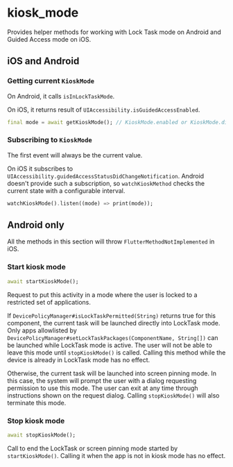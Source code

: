 # kiosk_mode

Provides helper methods for working with Lock Task mode on Android and Guided
Access mode on iOS.

## iOS and Android

### Getting current `KioskMode`

On Android, it calls `isInLockTaskMode`.

On iOS, it returns result of `UIAccessibility.isGuidedAccessEnabled`.

```dart
final mode = await getKioskMode(); // KioskMode.enabled or KioskMode.disabled
```

### Subscribing to `KioskMode`

The first event will always be the current value.

On iOS it subscribes to
`UIAccessibility.guidedAccessStatusDidChangeNotification`. Android doesn't
provide such a subscription, so `watchKioskMethod` checks the current state with
a configurable interval.

```dart
watchKioskMode().listen((mode) => print(mode));
```

## Android only

All the methods in this section will throw `FlutterMethodNotImplemented` in iOS.

### Start kiosk mode

```dart
await startKioskMode();
```

Request to put this activity in a mode where the user is locked to a restricted
set of applications.

If `DevicePolicyManager#isLockTaskPermitted(String)` returns true for this
component, the current task will be launched directly into LockTask mode. Only
apps allowlisted by `DevicePolicyManager#setLockTaskPackages(ComponentName,
String[])` can be launched while LockTask mode is active. The user will not be
able to leave this mode until `stopKioskMode()` is called. Calling this method
while the device is already in LockTask mode has no effect.

Otherwise, the current task will be launched into screen pinning mode. In this
case, the system will prompt the user with a dialog requesting permission to use
this mode. The user can exit at any time through instructions shown on the
request dialog. Calling `stopKioskMode()` will also terminate this mode.

### Stop kiosk mode

```dart
await stopKioskMode();
```

Call to end the LockTask or screen pinning mode started by `startKioskMode()`.
Calling it when the app is not in kiosk mode has no effect.
